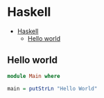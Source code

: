 # Haskell

<!--ts-->
* [Haskell](hasekll.md#haskell)
   * [Hello world](hasekll.md#hello-world)

<!-- Added by: runner, at: Tue Jun  1 09:19:35 UTC 2021 -->

<!--te-->

## Hello world
```haskell
module Main where

main = putStrLn "Hello World"
```
